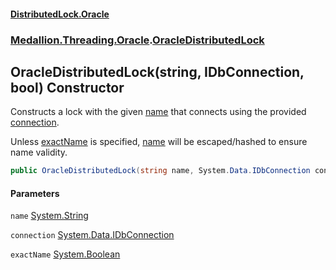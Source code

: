 #### [DistributedLock.Oracle](README.md 'README')
### [Medallion.Threading.Oracle](Medallion.Threading.Oracle.md 'Medallion.Threading.Oracle').[OracleDistributedLock](OracleDistributedLock.md 'Medallion.Threading.Oracle.OracleDistributedLock')

## OracleDistributedLock(string, IDbConnection, bool) Constructor

Constructs a lock with the given [name](OracleDistributedLock..ctor.ruFnlqTt8A/yRSLZE0t3dA.md#Medallion.Threading.Oracle.OracleDistributedLock.OracleDistributedLock(string,System.Data.IDbConnection,bool).name 'Medallion.Threading.Oracle.OracleDistributedLock.OracleDistributedLock(string, System.Data.IDbConnection, bool).name') that connects using the provided [connection](OracleDistributedLock..ctor.ruFnlqTt8A/yRSLZE0t3dA.md#Medallion.Threading.Oracle.OracleDistributedLock.OracleDistributedLock(string,System.Data.IDbConnection,bool).connection 'Medallion.Threading.Oracle.OracleDistributedLock.OracleDistributedLock(string, System.Data.IDbConnection, bool).connection').

Unless [exactName](OracleDistributedLock..ctor.ruFnlqTt8A/yRSLZE0t3dA.md#Medallion.Threading.Oracle.OracleDistributedLock.OracleDistributedLock(string,System.Data.IDbConnection,bool).exactName 'Medallion.Threading.Oracle.OracleDistributedLock.OracleDistributedLock(string, System.Data.IDbConnection, bool).exactName') is specified, [name](OracleDistributedLock..ctor.ruFnlqTt8A/yRSLZE0t3dA.md#Medallion.Threading.Oracle.OracleDistributedLock.OracleDistributedLock(string,System.Data.IDbConnection,bool).name 'Medallion.Threading.Oracle.OracleDistributedLock.OracleDistributedLock(string, System.Data.IDbConnection, bool).name') will be escaped/hashed to ensure name validity.

```csharp
public OracleDistributedLock(string name, System.Data.IDbConnection connection, bool exactName=false);
```
#### Parameters

<a name='Medallion.Threading.Oracle.OracleDistributedLock.OracleDistributedLock(string,System.Data.IDbConnection,bool).name'></a>

`name` [System.String](https://docs.microsoft.com/en-us/dotnet/api/System.String 'System.String')

<a name='Medallion.Threading.Oracle.OracleDistributedLock.OracleDistributedLock(string,System.Data.IDbConnection,bool).connection'></a>

`connection` [System.Data.IDbConnection](https://docs.microsoft.com/en-us/dotnet/api/System.Data.IDbConnection 'System.Data.IDbConnection')

<a name='Medallion.Threading.Oracle.OracleDistributedLock.OracleDistributedLock(string,System.Data.IDbConnection,bool).exactName'></a>

`exactName` [System.Boolean](https://docs.microsoft.com/en-us/dotnet/api/System.Boolean 'System.Boolean')